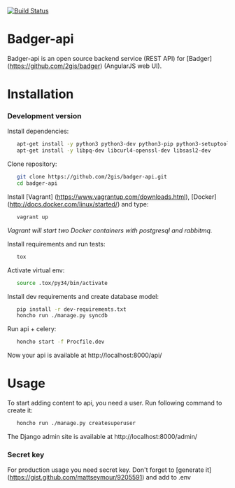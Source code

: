 [![Build Status](https://travis-ci.org/2gis/badger-api.svg?branch=master)](https://travis-ci.org/2gis/badger-api)

# Badger-api
Badger-api is an open source backend service (REST API) for [Badger] (https://github.com/2gis/badger) (AngularJS web UI).

# Installation

### Development version

Install dependencies:
```bash
   apt-get install -y python3 python3-dev python3-pip python3-setuptools python-virtualenv python-tox
   apt-get install -y libpq-dev libcurl4-openssl-dev libsasl2-dev
```

Clone repository:
```bash
   git clone https://github.com/2gis/badger-api.git
   cd badger-api
```

Install [Vagrant] (https://www.vagrantup.com/downloads.html), [Docker] (http://docs.docker.com/linux/started/) and type:
```bash
   vagrant up
```
*Vagrant will start two Docker containers with postgresql and rabbitmq.*

Install requirements and run tests:
```bash
   tox
```

Activate virtual env:
```bash
   source .tox/py34/bin/activate
```

Install dev requirements and create database model:
```bash
   pip install -r dev-requirements.txt
   honcho run ./manage.py syncdb
```

Run api + celery:
```bash
   honcho start -f Procfile.dev
```

Now your api is available at http://localhost:8000/api/


# Usage

To start adding content to api, you need a user. Run following command to create it:
```bash
   honcho run ./manage.py createsuperuser
```

The Django admin site is available at http://localhost:8000/admin/

### Secret key

For production usage you need secret key. Don't forget to [generate it] (https://gist.github.com/mattseymour/9205591) and add to .env

